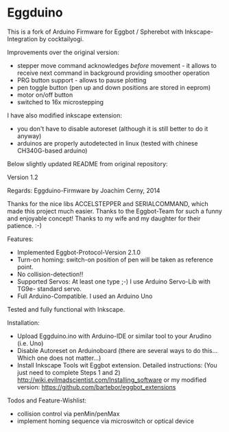 Eggduino
====

This is a fork of Arduino Firmware for Eggbot / Spherebot with Inkscape-Integration by cocktailyogi.

Improvements over the original version:
- stepper move command acknowledges _before_ movement - it allows to receive next command in background providing smoother operation
- PRG button support - allows to pause plotting
- pen toggle button (pen up and down positions are stored in eeprom)
- motor on/off button
- switched to 16x microstepping

I have also modified inkscape extension:
- you don't have to disable autoreset (although it is still better to do it anyway)
- arduinos are properly autodetected in linux (tested with chinese CH340G-based arduino)

Below slightly updated README from original repository:

Version 1.2

Regards: Eggduino-Firmware by Joachim Cerny, 2014

Thanks for the nice libs ACCELSTEPPER and SERIALCOMMAND, which made this project much easier. Thanks to the Eggbot-Team for such a funny and enjoyable concept! Thanks to my wife and my daughter for their patience. :-)

Features:

- Implemented Eggbot-Protocol-Version 2.1.0
- Turn-on homing: switch-on position of pen will be taken as reference point.
- No collision-detection!!
- Supported Servos: At least one type ;-) I use Arduino Servo-Lib with TG9e- standard servo.
- Full Arduino-Compatible. I used an Arduino Uno

Tested and fully functional with Inkscape.

Installation:

- Upload Eggduino.ino with Arduino-IDE or similar tool to your Arudino (i.e. Uno)
- Disable Autoreset on Arduinoboard (there are several ways to do this... Which one does not matter...)
- Install Inkscape Tools wit Eggbot extension. Detailed instructions: (You just need to complete Steps 1 and 2)
http://wiki.evilmadscientist.com/Installing_software or my modified version: https://github.com/bartebor/eggbot_extensions

Todos and Feature-Wishlist:

- collision control via penMin/penMax
- implement homing sequence via microswitch or optical device
